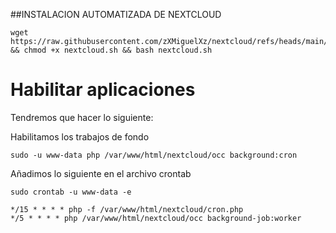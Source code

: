 ##INSTALACION AUTOMATIZADA DE NEXTCLOUD

```
wget https://raw.githubusercontent.com/zXMiguelXz/nextcloud/refs/heads/main/nextcloud.sh  && chmod +x nextcloud.sh && bash nextcloud.sh
```
# Habilitar aplicaciones
Tendremos que hacer lo siguiente:

Habilitamos los trabajos de fondo

```
sudo -u www-data php /var/www/html/nextcloud/occ background:cron
```
Añadimos lo siguiente en el archivo crontab
```
sudo crontab -u www-data -e
```

```
*/15 * * * * php -f /var/www/html/nextcloud/cron.php
*/5 * * * * php /var/www/html/nextcloud/occ background-job:worker
```
